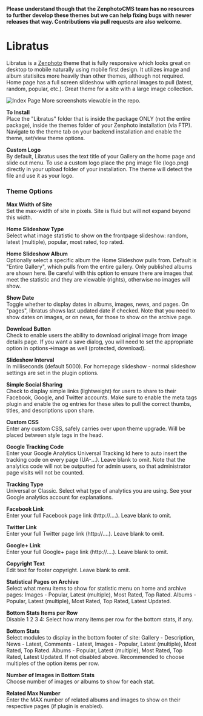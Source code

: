 **Please understand though that the ZenphotoCMS team has no resources to further develop these themes but we can help fixing bugs with newer releases that way. Contributions via pull requests are also welcome.**

# Libratus
Libratus is a [Zenphoto](http://zenphoto.org) theme that is fully responsive which looks great on desktop to mobile naturally using mobile first design.  It utilizes image and album statisitcs more heavily than other themes, although not required.  Home page has a full screen slideshow with optional images to pull (latest, random, popular, etc.).  Great theme for a site with a large image collection.

![Index Page](https://github.com/gjr-osweb/libratus/blob/master/screenshots/index.png "Gallery Index")
More screenshots viewable in the repo.

__To Install__    
Place the "Libratus" folder that is inside the package ONLY (not the entire package), inside the themes folder of your Zenphoto installation (via FTP).  Navigate to the theme tab on your backend installation and enable the theme, set/view theme options.

__Custom Logo__    
By default, Libratus uses the text title of your Gallery on the home page and slide out menu.  To use a custom logo place the png image file (logo.png) directly in your upload folder of your installation.  The theme will detect the file and use it as your logo.

### Theme Options
__Max Width of Site__   
Set the max-width of site in pixels. Site is fluid but will not expand beyond this width.

__Home Slideshow Type__   
Select what image statistic to show on the frontpage slideshow: random, latest (multiple), popular, most rated, top rated.

__Home Slideshow Album__     
Optionally select a specific album the Home Slideshow pulls from. Default is "Entire Gallery", which pulls from the entire gallery. Only published albums are shown here. Be careful with this option to ensure there are images that meet the statistic and they are viewable (rights), otherwise no images will show.

__Show Date__     
Toggle whether to display dates in albums, images, news, and pages. On "pages", libratus shows last updated date if checked. Note that you need to show dates on images, or on news, for those to show on the archive page.

__Download Button__   
Check to enable users the ability to download original image from image details page. If you want a save dialog, you will need to set the appropriate option in options->image as well (protected, download).

__Slideshow Interval__	   
In milliseconds (default 5000). For homepage slideshow - normal slideshow settings are set in the plugin options.

__Simple Social Sharing__   		
Check to display simple links (lightweight) for users to share to their Facebook, Google, and Twitter accounts. Make sure to enable the meta tags plugin and enable the og entries for these sites to pull the correct thumbs, titles, and descriptions upon share.

__Custom CSS__	   	
Enter any custom CSS, safely carries over upon theme upgrade. Will be placed between style tags in the head.

__Google Tracking Code__   		
Enter your Google Analytics Universal Tracking Id here to auto insert the tracking code on every page (UA-...). Leave blank to omit. Note that the analytics code will not be outputted for admin users, so that administrator page visits will not be counted.

__Tracking Type__	    
Universal or Classic. Select what type of analytics you are using. See your Google analytics account for explanations.

__Facebook Link__     	
Enter your full Facebook page link (http://....). Leave blank to omit.

__Twitter Link__  	  	
Enter your full Twitter page link (http://....). Leave blank to omit.

__Google+ Link__  	  	
Enter your full Google+ page link (http://....). Leave blank to omit.

__Copyright Text__  	  	
Edit text for footer copyright. Leave blank to omit.

__Statistical Pages on Archive__    	 
Select what menu items to show for statistic menu on home and archive pages: Images - Popular, Latest (multiple), Most Rated, Top Rated.  Albums - Popular, Latest (multiple), Most Rated, Top Rated, Latest Updated.

__Bottom Stats Items per Row__  	 
Disable  1  2  3  4:	Select how many items per row for the bottom stats, if any.

__Bottom Stats__  	 
Select modules to display in the bottom footer of site: Gallery - Description, News - Latest, Comments - Latest, Images - Popular, Latest (multiple), Most Rated, Top Rated.  Albums - Popular, Latest (multiple), Most Rated, Top Rated, Latest Updated. If not disabled above. Recommended to choose multiples of the option items per row.

__Number of Images in Bottom Stats__  
Choose number of images or albums to show for each stat.

__Related Max Number__      
Enter the MAX number of related albums and images to show on their respective pages (if plugin is enabled).

